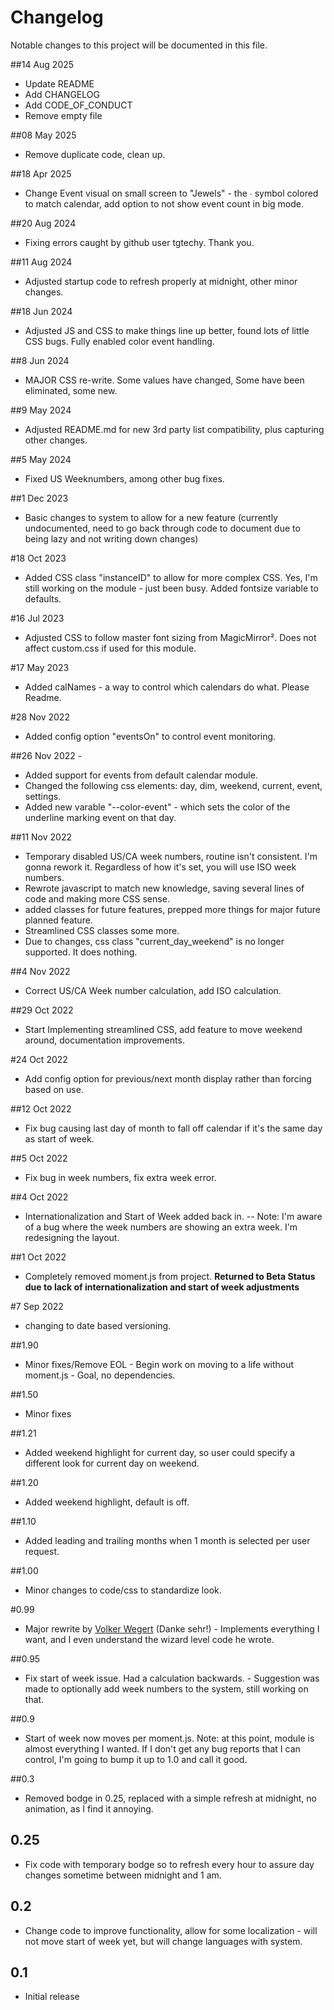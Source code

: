 # Changelog

Notable changes to this project will be documented in this file.

##14 Aug 2025

- Update README
- Add CHANGELOG
- Add CODE_OF_CONDUCT
- Remove empty file

##08 May 2025 
- Remove duplicate code, clean up. 

##18 Apr 2025 
- Change Event visual on small screen to "Jewels" - the ∙ symbol colored to match calendar, add option to not show event count in big mode.

##20 Aug 2024 
- Fixing errors caught by github user tgtechy. Thank you. 

##11 Aug 2024 
- Adjusted startup code to refresh properly at midnight, other minor changes.

##18 Jun 2024 
- Adjusted JS and CSS to make things line up better, found lots of little CSS bugs. Fully enabled color event handling. 

##8 Jun 2024 
- MAJOR CSS re-write. Some values have changed, Some have been eliminated, some new. 

##9 May 2024 
- Adjusted README.md for new 3rd party list compatibility, plus capturing other changes. 

##5 May 2024 
- Fixed US Weeknumbers, among other bug fixes. 

##1 Dec 2023 
- Basic changes to system to allow for a new feature (currently undocumented, need to go back through code to document due to being lazy and not writing down changes)

#18 Oct 2023 
- Added CSS class "instanceID" to allow for more complex CSS. Yes, I'm still working on the module - just been busy. Added fontsize variable to defaults.

#16 Jul 2023 
- Adjusted CSS to follow master font sizing from MagicMirror². Does not affect custom.css if used for this module.

#17 May 2023 
- Added calNames - a way to control which calendars do what. Please Readme.

#28 Nov 2022 
- Added config option "eventsOn" to control event monitoring.

##26 Nov 2022 -
- Added support for events from default calendar module.
- Changed the following css elements: day, dim, weekend, current, event, settings.
- Added new varable "--color-event" - which sets the color of the underline marking event on that day.

##11 Nov 2022
- Temporary disabled US/CA week numbers, routine isn't consistent. I'm gonna rework it. Regardless of how it's set, you will use ISO week numbers.
- Rewrote javascript to match new knowledge, saving several lines of code and making more CSS sense.
- added classes for future features, prepped more things for major future planned feature.
- Streamlined CSS classes some more.
- Due to changes, css class "current_day_weekend" is no longer supported. It does nothing.

##4 Nov 2022 
-    Correct US/CA Week number calculation, add ISO calculation.

##29 Oct 2022 
-   Start Implementing streamlined CSS, add feature to move weekend around, documentation improvements.

#24 Oct 2022 
-   Add config option for previous/next month display rather than forcing based on use.

##12 Oct 2022 
-   Fix bug causing last day of month to fall off calendar if it's the same day as start of week.

##5 Oct 2022 
-    Fix bug in week numbers, fix extra week error.

##4 Oct 2022 
-    Internationalization and Start of Week added back in. -- Note: I'm aware of a bug where the week numbers are showing an extra week. I'm redesigning the layout.

##1 Oct 2022 
-    Completely removed moment.js from project. **Returned to Beta Status due to lack of internationalization and start of week adjustments**

#7 Sep 2022 
- changing to date based versioning.

##1.90 
- Minor fixes/Remove EOL - Begin work on moving to a life without moment.js - Goal, no dependencies.

##1.50
- Minor fixes

##1.21
- Added weekend highlight for current day, so user could specify a different look for current day on weekend.

##1.20
- Added weekend highlight, default is off.

##1.10
- Added leading and trailing months when 1 month is selected per user request.

##1.00
- Minor changes to code/css to standardize look.

#0.99
- Major rewrite by [Volker Wegert](https://github.com/vwegert) (Danke sehr!) - Implements everything I want, and I even understand the wizard level code he wrote.

##0.95
- Fix start of week issue. Had a calculation backwards. - Suggestion was made to optionally add week numbers to the system, still working on that.

##0.9
- Start of week now moves per moment.js. Note: at this point, module is almost everything I wanted. If I don't get any bug reports that I can control, I'm going to bump it up to 1.0 and call it good.

##0.3

- Removed bodge in 0.25, replaced with a simple refresh at midnight, no animation, as I find it annoying.

## 0.25
- Fix code with temporary bodge so to refresh every hour to assure day changes sometime between midnight and 1 am.

## 0.2
- Change code to improve functionality, allow for some localization - will not move start of week yet, but will change languages with system.

## 0.1
- Initial release













